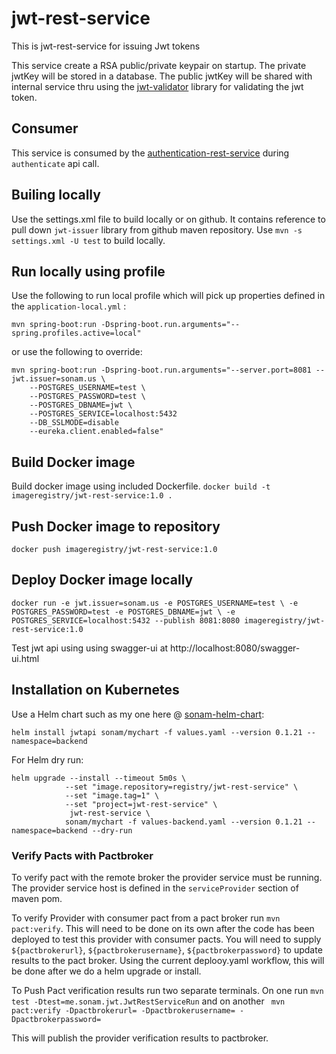 # jwt-rest-service
This is jwt-rest-service for issuing Jwt tokens

This service create a RSA public/private keypair on startup.  The private jwtKey will be stored in a database.
The public jwtKey will be shared with internal service thru using the [jwt-validator](https://github.com/sonamsamdupkhangsar/jwt-validator) library for validating the jwt token.
 
## Consumer
This service is consumed by the [authentication-rest-service](https://github.com/sonamsamdupkhangsar/authentication-rest-service) during `authenticate` api call.

## Builing locally
Use the settings.xml file to build locally or on github.  It contains reference to pull down `jwt-issuer` library from github maven repository.
Use `mvn -s settings.xml -U test` to build locally.

## Run locally using profile
Use the following to run local profile which will pick up properties defined in the `application-local.yml` :

```
mvn spring-boot:run -Dspring-boot.run.arguments="--spring.profiles.active=local"
```
or use the following to override:

```
mvn spring-boot:run -Dspring-boot.run.arguments="--server.port=8081 --jwt.issuer=sonam.us \
    --POSTGRES_USERNAME=test \
    --POSTGRES_PASSWORD=test \
    --POSTGRES_DBNAME=jwt \
    --POSTGRES_SERVICE=localhost:5432
    --DB_SSLMODE=disable
    --eureka.client.enabled=false"
```
 
## Build Docker image
Build docker image using included Dockerfile.
`docker build -t imageregistry/jwt-rest-service:1.0 .` 

## Push Docker image to repository
`docker push imageregistry/jwt-rest-service:1.0`

## Deploy Docker image locally
`docker run -e jwt.issuer=sonam.us
 -e POSTGRES_USERNAME=test \
 -e POSTGRES_PASSWORD=test -e POSTGRES_DBNAME=jwt \
 -e POSTGRES_SERVICE=localhost:5432
 --publish 8081:8080 imageregistry/jwt-rest-service:1.0`

Test jwt api using using swagger-ui at http://localhost:8080/swagger-ui.html

## Installation on Kubernetes
Use a Helm chart such as my one here @ [sonam-helm-chart](https://github.com/sonamsamdupkhangsar/sonam-helm-chart):

```helm install jwtapi sonam/mychart -f values.yaml --version 0.1.21 --namespace=backend```

For Helm dry run:
```
helm upgrade --install --timeout 5m0s \
            --set "image.repository=registry/jwt-rest-service" \
            --set "image.tag=1" \
            --set "project=jwt-rest-service" \                      
             jwt-rest-service \
            sonam/mychart -f values-backend.yaml --version 0.1.21 --namespace=backend --dry-run
```

### Verify Pacts with Pactbroker
To verify pact with the remote broker the provider service must be running.  The provider
service host is defined in the `serviceProvider` section of maven pom.

To verify Provider with consumer pact from a pact broker run `mvn pact:verify`.
This will need to be done on its own after the code has been deployed to test this
provider with consumer pacts.  You will need to supply
`${pactbrokerurl}`, `${pactbrokerusername}`, `${pactbrokerpassword}` to update results
to the pact broker.
Using the current deplooy.yaml workflow, this will be done after we do a helm upgrade or install. 


To Push Pact verification results run two separate terminals.
On one run `mvn test -Dtest=me.sonam.jwt.JwtRestServiceRun`
and on another ` mvn pact:verify -Dpactbrokerurl= -Dpactbrokerusername= -Dpactbrokerpassword=`

This will publish the provider verification results to pactbroker.

